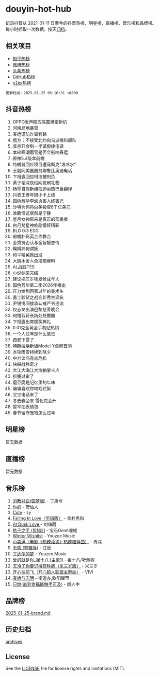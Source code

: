 # douyin-hot-hub

记录抖音从 2021-01-11 日至今的抖音热榜、明星榜、直播榜、音乐榜和品牌榜。每小时抓取一次数据，按天[归档](archives)。

## 相关项目

- [知乎热榜](https://github.com/lonnyzhang423/zhihu-hot-hub)
- [微博热榜](https://github.com/lonnyzhang423/weibo-hot-hub)
- [头条热榜](https://github.com/lonnyzhang423/toutiao-hot-hub)
- [GitHub热榜](https://github.com/lonnyzhang423/github-hot-hub)
- [v2ex热榜](https://github.com/lonnyzhang423/v2ex-hot-hub)


`更新时间：2025-01-25 06:16:31 +0800`

## 抖音热榜

1. OPPO发声回应陈震泄密新机
1. 河南局地暴雪
1. 春运谨防诈骗套路
1. 俄方：不接受北约向乌派维和部队
1. 普京开会到一半请假接电话
1. 本轮寒潮雨雪是否会影响春运
1. 原神5.4版本前瞻
1. 特朗普回应项目遭马斯克“泼冷水”
1. 王毅同美国国务卿鲁比奥通电话
1. 卞相壹回应柯洁被判负
1. 黄子韬深夜给网友刷礼物
1. 杨幂自驾新疆找迪丽热巴当翻译
1. 抖音王者年限小卡上线
1. 国色芳华李幼贞害人终害己
1. 沙特为何将向美投资6千亿美元
1. 谁敢信这居然是宁静
1. 星月女神原来是真正的孤勇者
1. 白月梵星神族剧情好精彩
1. BLG 0:3 EDG
1. 郎朗朴彩英合作舞台
1. 金秀贤否认与金智媛恋情
1. 鞠婧祎何谓妖
1. 和平精英熊出没
1. 大筒木舍人全技能爆料
1. AL战胜TES
1. 小说剑来完结
1. 建议把压岁钱发给成年人
1. 国色芳华第二季2026年播出
1. 压力给到回家过年的美术生
1. 勇士验货之战变新秀生涯夜
1. 尹锡悦间接承认戒严令违法
1. 权志龙出演巴黎慈善晚会
1. 何惟芳蒋长扬处处撒糖
1. 卞相壹出席颁奖典礼
1. 0.01克金黄金手机贴热销
1. 一个人过年是什么感觉
1. 西安下雪了
1. 特斯拉焕新版Model Y全网首测
1. 本轮雨雪持续到除夕
1. 中方谈乌克兰危机
1. 快船战胜奇才
1. 大江大海江大海拍掌卡点
1. 折腰过审了
1. 磨豆腐是记忆里的年味
1. 骗骗喜欢你吻戏花絮
1. 宝宝电话来了
1. 冬去春会来 雪化花会开
1. 雷军拍表情包
1. 春节留守宠物怎么过年

## 明星榜

暂无数据

## 直播榜

暂无数据

## 音乐榜

1. [消散对白(圆梦版)](https://sf5-hl-cdn-tos.douyinstatic.com/obj/tos-cn-ve-2774/og4jB5I5IizzoZVAAAzWgBMAsMDWoArfwBOiFs) - 丁禹兮
1. [你的](https://sf5-hl-cdn-tos.douyinstatic.com/obj/tos-cn-ve-2774/oYuIeKf42jB7sEV6B2upMdpYAgfrQWj0FeRegh) - 贺仙人
1. [Cute](https://sf5-hl-cdn-tos.douyinstatic.com/obj/tos-cn-ve-2774/o4IbIzHWKAAB4wsS5qMBRiiAlEBGTpQRNfFvuo) - Ly
1. [Falling In Love（剪辑版）](https://sf3-cdn-tos.douyinstatic.com/obj/tos-cn-ve-2774/o8ajpA8zzgBPahbBIO8AcKGBLJezFCRd1wfP9f) - 青村秀和
1. [ At Dusk  Love ](https://sf5-hl-cdn-tos.douyinstatic.com/obj/tos-cn-ve-2774/o8CrpCf5CaYgI4ZrtQgMQAFEfuGqNnRSDQAPBc) - 刘嗨雨
1. [执子之手 (剪辑2)](https://sf5-hl-cdn-tos.douyinstatic.com/obj/tos-cn-ve-2774/oUoZLQjCc31XzqsBnBQUNgeKtYPBcgbFDwtfcu) - 宝石Gem\哩哩
1. [Winter Wishlist](https://sf5-hl-cdn-tos.douyinstatic.com/obj/tos-cn-ve-2774/oIIgUOeamCFCVAzxN6MFRLIBlLGpUqQxeeHrLE) - Youzee Music
1. [小美满（电影《热辣滚烫》热辣陪伴曲）](https://sf5-hl-cdn-tos.douyinstatic.com/obj/tos-cn-ve-2774/o0GAn2lSgfZIDUgtevCGDQYnFg4CwnrBaxbTZL) - 周深
1. [无感 (剪辑版)](https://sf5-hl-cdn-tos.douyinstatic.com/obj/tos-cn-ve-2774/o0eIsUzJBDlQaQFC5OFlgbMEZC1TFYBftOBn6p) - 江辰
1. [丁达尔的梦](https://sf5-hl-cdn-tos.douyinstatic.com/obj/tos-cn-ve-2774/oMU3WirUZBVQkAC9ccG5P2IQirziZM2RTInUY) - Youzee Music
1. [爱的就是你_崔十八 (主歌1)](https://sf5-hl-cdn-tos.douyinstatic.com/obj/tos-cn-ve-2774/oI5BO5DhFZ6UTcNCnZaOCBLtZ7WIMQGfgnXf5E) - 崔十八/听潮阁
1. [天冷了你要记得穿秋裤（米三岁版）](https://sf5-hl-cdn-tos.douyinstatic.com/obj/tos-cn-ve-2774/oQlIwVIDWiZ6BQilAorS7MA0AgCkQDvcZAdm1) - 米三岁
1. [开心往前飞（开心超人联盟主题曲）](https://sf5-hl-cdn-tos.douyinstatic.com/obj/tos-cn-ve-2774/9d8fb7c82cf1421fb93a9fe925275e0a) - VIVI
1. [春娇与志明](https://sf5-hl-cdn-tos.douyinstatic.com/obj/tos-cn-ve-2774/e530d8fceb7044b39707d7f9ff54add1) - 街道办,欧阳耀莹
1. [只你(直到幸福能触手可及)](https://sf5-hl-cdn-tos.douyinstatic.com/obj/tos-cn-ve-2774/o0lBkRDzFTeaVSUz3ZZSCBVtZ5DIMQGfgmEAuE) - 颜人中

## 品牌榜

[2025-01-25-brand.md](archives/2025-01-25-brand.md)

## 历史归档

[archives](archives)

## License

See the [LICENSE](LICENSE) file for license rights and limitations (MIT).
